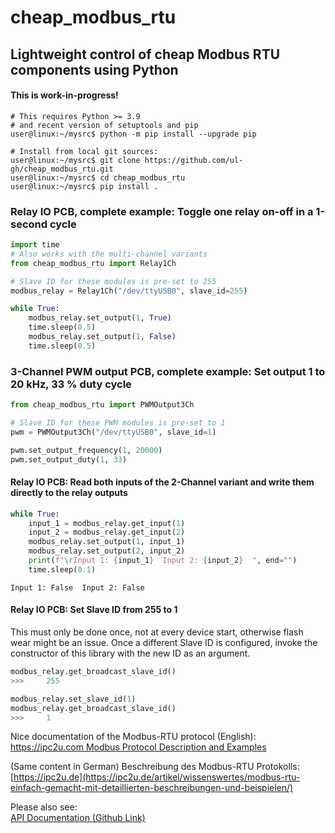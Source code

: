 # cheap_modbus_rtu

## Lightweight control of cheap Modbus RTU components using Python

#### This is work-in-progress!

```
# This requires Python >= 3.9 
# and recent version of setuptools and pip
user@linux:~/mysrc$ python -m pip install --upgrade pip

# Install from local git sources:
user@linux:~/mysrc$ git clone https://github.com/ul-gh/cheap_modbus_rtu.git
user@linux:~/mysrc$ cd cheap_modbus_rtu
user@linux:~/mysrc$ pip install .
```

### Relay IO PCB, complete example: Toggle one relay on-off in a 1-second cycle

```python
import time
# Also works with the multi-channel variants
from cheap_modbus_rtu import Relay1Ch

# Slave ID for these modules is pre-set to 255
modbus_relay = Relay1Ch("/dev/ttyUSB0", slave_id=255)

while True:
    modbus_relay.set_output(1, True)
    time.sleep(0.5)
    modbus_relay.set_output(1, False)
    time.sleep(0.5)
```

### 3-Channel PWM output PCB, complete example: Set output 1 to 20 kHz, 33 % duty cycle

```python
from cheap_modbus_rtu import PWMOutput3Ch

# Slave ID for these PWM modules is pre-set to 1
pwm = PWMOutput3Ch("/dev/ttyUSB0", slave_id=1)

pwm.set_output_frequency(1, 20000)
pwm.set_output_duty(1, 33)
```

#### Relay IO PCB: Read both inputs of the 2-Channel variant and write them directly to the relay outputs

```python
while True:
    input_1 = modbus_relay.get_input(1)
    input_2 = modbus_relay.get_input(2)
    modbus_relay.set_output(1, input_1)
    modbus_relay.set_output(2, input_2)
    print(f"\rInput 1: {input_1}  Input 2: {input_2}  ", end="")
    time.sleep(0.1)
```

    Input 1: False  Input 2: False  


#### Relay IO PCB: Set Slave ID from 255 to 1
This must only be done once, not at every device start, otherwise flash wear might be an issue. Once a different Slave ID is configured, invoke the constructor of this library with the new ID as an argument.

```python
modbus_relay.get_broadcast_slave_id()
>>>     255

modbus_relay.set_slave_id(1)
modbus_relay.get_broadcast_slave_id()
>>>     1
```


Nice documentation of the Modbus-RTU protocol (English):
[https://ipc2u.com Modbus Protocol Description and Examples](https://ipc2u.com/articles/knowledge-base/modbus-rtu-made-simple-with-detailed-descriptions-and-examples/)

(Same content in German) Beschreibung des Modbus-RTU Protokolls:
[https://ipc2u.de](https://ipc2u.de/artikel/wissenswertes/modbus-rtu-einfach-gemacht-mit-detaillierten-beschreibungen-und-beispielen/)


Please also see:  
[API Documentation (Github Link)](https://ul-gh.github.io/cheap_modbus_rtu/html/classcheap__modbus__rtu_1_1cheap__modbus__io_1_1_cheap_modbus_relay_i_o_module.html)  
